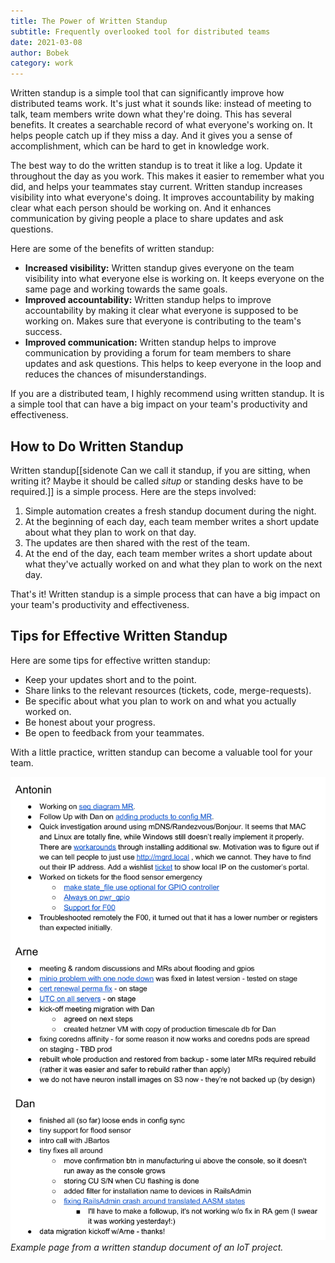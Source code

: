 ```yaml
---
title: The Power of Written Standup
subtitle: Frequently overlooked tool for distributed teams
date: 2021-03-08
author: Bobek
category: work
---
```


Written standup is a simple tool that can significantly improve how distributed teams work. It's just what it sounds like: instead of meeting to talk, team members write down what they're doing. This has several benefits. It creates a searchable record of what everyone's working on. It helps people catch up if they miss a day. And it gives you a sense of accomplishment, which can be hard to get in knowledge work.

The best way to do the written standup is to treat it like a log. Update it throughout the day as you work. This makes it easier to remember what you did, and helps your teammates stay current. Written standup increases visibility into what everyone's doing. It improves accountability by making clear what each person should be working on. And it enhances communication by giving people a place to share updates and ask questions.

Here are some of the benefits of written standup:

- **Increased visibility:** Written standup gives everyone on the team visibility into what everyone else is working on. It keeps everyone on the same page and working towards the same goals.
- **Improved accountability:** Written standup helps to improve accountability by making it clear what everyone is supposed to be working on. Makes sure that everyone is contributing to the team's success.
- **Improved communication:** Written standup helps to improve communication by providing a forum for team members to share updates and ask questions. This helps to keep everyone in the loop and reduces the chances of misunderstandings.

If you are a distributed team, I highly recommend using written standup. It is a simple tool that can have a big impact on your team's productivity and effectiveness.

## How to Do Written Standup

Written standup[[sidenote Can we call it standup, if you are sitting, when writing it? Maybe it should be called *situp* or standing desks have to be required.]] is a simple process. Here are the steps involved:

1. Simple automation creates a fresh standup document during the night.
1. At the beginning of each day, each team member writes a short update about what they plan to work on that day.
1. The updates are then shared with the rest of the team.
1. At the end of the day, each team member writes a short update about what they've actually worked on and what they plan to work on the next day.

That's it! Written standup is a simple process that can have a big impact on your team's productivity and effectiveness.

## Tips for Effective Written Standup

Here are some tips for effective written standup:

- Keep your updates short and to the point.
- Share links to the relevant resources (tickets, code, merge-requests).
- Be specific about what you plan to work on and what you actually worked on.
- Be honest about your progress.
- Be open to feedback from your teammates.

With a little practice, written standup can become a valuable tool for your team.

![Example of a written standup](standup_example.png) *Example page from a written standup document of an IoT project.*
